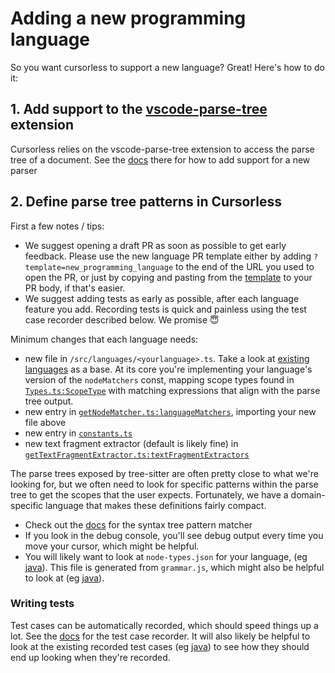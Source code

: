 # Adding a new programming language

So you want cursorless to support a new language? Great! Here's how to do it:

## 1. Add support to the [vscode-parse-tree](https://github.com/pokey/vscode-parse-tree) extension

Cursorless relies on the vscode-parse-tree extension to access the parse tree
of a document. See the
[docs](https://github.com/pokey/vscode-parse-tree/#adding-a-new-language) there
for how to add support for a new parser

## 2. Define parse tree patterns in Cursorless

First a few notes / tips:

- We suggest opening a draft PR as soon as possible to get early feedback. Please use the new language PR template either by adding `?template=new_programming_language` to the end of the URL you used to open the PR, or just by copying and pasting from the [template](https://github.com/cursorless-dev/cursorless/tree/main/.github/PULL_REQUEST_TEMPLATE/new_programming_language.md) to your PR body, if that's easier.
- We suggest adding tests as early as possible, after each language feature you add. Recording tests is quick and painless using the test case recorder described below. We promise 😇

Minimum changes that each language needs:

- new file in `/src/languages/<yourlanguage>.ts`. Take a look at [existing languages](../../src/languages) as a base. At its core you're implementing your language's version of the `nodeMatchers` const, mapping scope types found in [`Types.ts:ScopeType`](../../src/typings/Types.ts) with matching expressions that align with the parse tree output.
- new entry in [`getNodeMatcher.ts:languageMatchers`](../../src/languages/getNodeMatcher.ts), importing your new file above
- new entry in [`constants.ts`](../../src/languages/constants.ts)
- new text fragment extractor (default is likely fine) in [`getTextFragmentExtractor.ts:textFragmentExtractors`](../../src/languages/getTextFragmentExtractor.ts)

The parse trees exposed by tree-sitter are often pretty close to what we're
looking for, but we often need to look for specific patterns within the parse
tree to get the scopes that the user expects. Fortunately, we have a
domain-specific language that makes these definitions fairly compact.

- Check out the [docs](parse-tree-patterns.md) for the syntax tree pattern
  matcher
- If you look in the debug console, you'll see debug output every time you move
  your cursor, which might be helpful.
- You will likely want to look at `node-types.json` for your language, (eg [java](https://github.com/tree-sitter/tree-sitter-java/blob/master/src/node-types.json)). This file is generated from `grammar.js`, which might also be helpful to look at (eg [java](https://github.com/tree-sitter/tree-sitter-java/blob/master/grammar.js)).

### Writing tests

Test cases can be automatically recorded, which should speed things up a lot.
See the [docs](test-case-recorder.md) for the test case recorder. It will also
likely be helpful to look at the existing recorded test cases (eg
[java](../../src/test/suite/fixtures/recorded/languages/java)) to see how
they
should end up looking when they're recorded.
